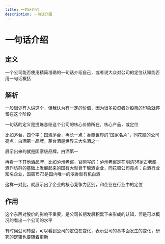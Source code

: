```yaml
---
title: 一句话介绍
description: 一句话介绍
---
```


# 一句话介绍

## 定义

一个公司能否使用精简准确的一句话介绍自己，或者说大众对公司的定位认知能否用一句话概括

## 解析

一般很少有人讲这个，但我认为有一定的价值，因为很多投资者对股票的印象就停留在这个阶段

一句话的定义是提炼总结这个公司的核心价值所在，核心产品，或定位

比如茅台，四个字：国酒茅台，再长一点：香飘世界的“国家名片”，同花顺的公司亮点：白酒第一品牌，茅台酒是世界三大名酒之一

展示出来的就是国家级品牌，白酒第一

再看一下其他酒品牌，比如泸州老窖，官网写的：泸州老窖是在明清36家古老酿酒作坊群的基础上发展起来的国有大型骨干酿酒企业，同花顺公司亮点：白酒行业知名企业，国窖1573是国内唯一的浓香型有机白酒

这样一对比，就展示出了企业的核心竞争力区别，和企业在行业中的定位

## 作用

这个东西对股价的影响不重要，是公司长期发展积累下来形成的认知，但是可以概况的看出一个公司的水平

有时候公司转型，可以看到公司的定位在变化，表示公司的基本面发生的变化，研究的逻辑也要随着更新
